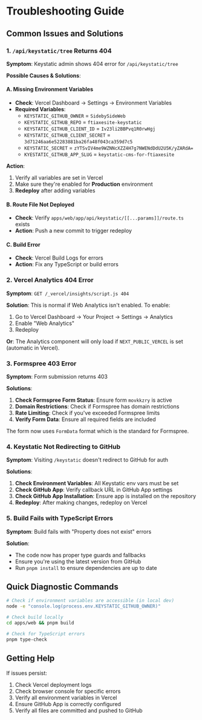 # Troubleshooting Guide

## Common Issues and Solutions

### 1. `/api/keystatic/tree` Returns 404

**Symptom**: Keystatic admin shows 404 error for `/api/keystatic/tree`

**Possible Causes & Solutions**:

#### A. Missing Environment Variables
- **Check**: Vercel Dashboard → Settings → Environment Variables
- **Required Variables**:
  - `KEYSTATIC_GITHUB_OWNER` = `SidebySideWeb`
  - `KEYSTATIC_GITHUB_REPO` = `ftiaxesite-keystatic`
  - `KEYSTATIC_GITHUB_CLIENT_ID` = `Iv23li2BBPvq1R0rwHgj`
  - `KEYSTATIC_GITHUB_CLIENT_SECRET` = `3d71246aa6e52283881ba26fa48f043ca359d7c5`
  - `KEYSTATIC_SECRET` = `zYTSvIV4me9WZNNcXZZ4H7g7NWENdDdU2U5K/yZARdA=`
  - `KYESTATIC_GITHUB_APP_SLUG` = `keystatic-cms-for-ftiaxesite`

**Action**: 
1. Verify all variables are set in Vercel
2. Make sure they're enabled for **Production** environment
3. **Redeploy** after adding variables

#### B. Route File Not Deployed
- **Check**: Verify `apps/web/app/api/keystatic/[[...params]]/route.ts` exists
- **Action**: Push a new commit to trigger redeploy

#### C. Build Error
- **Check**: Vercel Build Logs for errors
- **Action**: Fix any TypeScript or build errors

### 2. Vercel Analytics 404 Error

**Symptom**: `GET /_vercel/insights/script.js 404`

**Solution**: This is normal if Web Analytics isn't enabled. To enable:
1. Go to Vercel Dashboard → Your Project → Settings → Analytics
2. Enable "Web Analytics"
3. Redeploy

**Or**: The Analytics component will only load if `NEXT_PUBLIC_VERCEL` is set (automatic in Vercel).

### 3. Formspree 403 Error

**Symptom**: Form submission returns 403

**Solutions**:
1. **Check Formspree Form Status**: Ensure form `movkkzry` is active
2. **Domain Restrictions**: Check if Formspree has domain restrictions
3. **Rate Limiting**: Check if you've exceeded Formspree limits
4. **Verify Form Data**: Ensure all required fields are included

The form now uses `FormData` format which is the standard for Formspree.

### 4. Keystatic Not Redirecting to GitHub

**Symptom**: Visiting `/keystatic` doesn't redirect to GitHub for auth

**Solutions**:
1. **Check Environment Variables**: All Keystatic env vars must be set
2. **Check GitHub App**: Verify callback URL in GitHub App settings
3. **Check GitHub App Installation**: Ensure app is installed on the repository
4. **Redeploy**: After making changes, redeploy on Vercel

### 5. Build Fails with TypeScript Errors

**Symptom**: Build fails with "Property does not exist" errors

**Solution**: 
- The code now has proper type guards and fallbacks
- Ensure you're using the latest version from GitHub
- Run `pnpm install` to ensure dependencies are up to date

## Quick Diagnostic Commands

```bash
# Check if environment variables are accessible (in local dev)
node -e "console.log(process.env.KEYSTATIC_GITHUB_OWNER)"

# Check build locally
cd apps/web && pnpm build

# Check for TypeScript errors
pnpm type-check
```

## Getting Help

If issues persist:
1. Check Vercel deployment logs
2. Check browser console for specific errors
3. Verify all environment variables in Vercel
4. Ensure GitHub App is correctly configured
5. Verify all files are committed and pushed to GitHub

